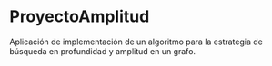 # ProyectoAmplitud
Aplicación de implementación de un algoritmo para la estrategia de búsqueda en profundidad y amplitud en un grafo. 
